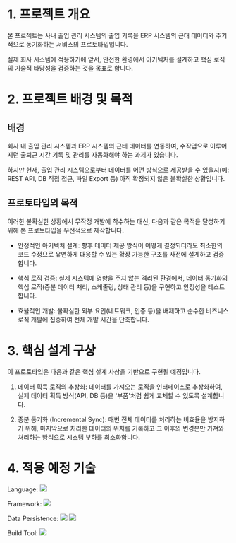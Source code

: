 # 1. 프로젝트 개요
본 프로젝트는 사내 출입 관리 시스템의 출입 기록을 ERP 시스템의 근태 데이터와 주기적으로 동기화하는 서비스의 프로토타입입니다.

실제 회사 시스템에 적용하기에 앞서, 안전한 환경에서 아키텍처를 설계하고 핵심 로직의 기술적 타당성을 검증하는 것을 목표로 합니다.

# 2. 프로젝트 배경 및 목적
## 배경
회사 내 출입 관리 시스템과 ERP 시스템의 근태 데이터를 연동하여, 수작업으로 이루어지던 출퇴근 시간 기록 및 관리를 자동화해야 하는 과제가 있습니다.

하지만 현재, 출입 관리 시스템으로부터 데이터를 어떤 방식으로 제공받을 수 있을지(예: REST API, DB 직접 접근, 파일 Export 등) 아직 확정되지 않은 불확실한 상황입니다.

## 프로토타입의 목적
이러한 불확실한 상황에서 무작정 개발에 착수하는 대신, 다음과 같은 목적을 달성하기 위해 본 프로토타입을 우선적으로 제작합니다.

* 안정적인 아키텍처 설계: 향후 데이터 제공 방식이 어떻게 결정되더라도 최소한의 코드 수정으로 유연하게 대응할 수 있는 확장 가능한 구조를 사전에 설계하고 검증합니다.

* 핵심 로직 검증: 실제 시스템에 영향을 주지 않는 격리된 환경에서, 데이터 동기화의 핵심 로직(증분 데이터 처리, 스케줄링, 상태 관리 등)을 구현하고 안정성을 테스트합니다.

* 효율적인 개발: 불확실한 외부 요인(네트워크, 인증 등)을 배제하고 순수한 비즈니스 로직 개발에 집중하여 전체 개발 시간을 단축합니다.

# 3. 핵심 설계 구상
이 프로토타입은 다음과 같은 핵심 설계 사상을 기반으로 구현될 예정입니다.

1. 데이터 획득 로직의 추상화:
데이터를 가져오는 로직을 인터페이스로 추상화하여, 실제 데이터 획득 방식(API, DB 등)을 '부품'처럼 쉽게 교체할 수 있도록 설계합니다.

2. 증분 동기화 (Incremental Sync):
매번 전체 데이터를 처리하는 비효율을 방지하기 위해, 마지막으로 처리한 데이터의 위치를 기록하고 그 이후의 변경분만 가져와 처리하는 방식으로 시스템 부하를 최소화합니다.

# 4. 적용 예정 기술 
Language: <img src="https://img.shields.io/badge/Java-21-orange?logo=openjdk&logoColor=white"/>

Framework: <img src="https://img.shields.io/badge/Spring Boot-3.5.3-brightgreen?logo=spring&logoColor=white"/>

Data Persistence: <img src="https://img.shields.io/badge/Spring Data JPA-4C8A2C?logo=spring&logoColor=white"/> <img src="https://img.shields.io/badge/H2 Database-596D78?logo=h2&logoColor=white"/>

Build Tool: <img src="https://img.shields.io/badge/Gradle-02303A?logo=gradle&logoColor=white"/>
